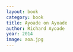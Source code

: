 ```yaml
---
layout: book
category: book
title: Ayoade on Ayoade
author: Richard Ayoade
year: 2014
image: aoa.jpg
---
```

